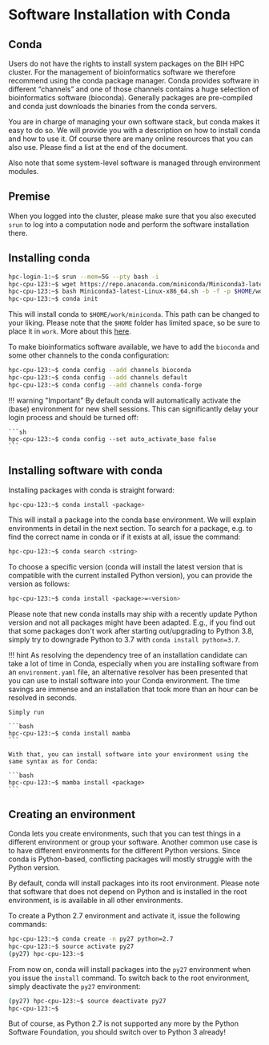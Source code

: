 # Software Installation with Conda
## Conda
Users do not have the rights to install system packages on the BIH HPC cluster.
For the management of bioinformatics software we therefore recommend using the conda package manager.
Conda provides software in different “channels” and one of those channels contains a huge selection of bioinformatics software (bioconda).
Generally packages are pre-compiled and conda just downloads the binaries from the conda servers.

You are in charge of managing your own software stack, but conda makes it easy
to do so. We will provide you with a description on how to install conda and how
to use it. Of course there are many online resources that you can also use.
Please find a list at the end of the document.

Also note that some system-level software is managed through environment modules.

## Premise
When you logged into the cluster, please make sure that you also executed `srun` to log into a computation node and perform the software installation there.

## Installing conda

```bash
hpc-login-1:~$ srun --mem=5G --pty bash -i
hpc-cpu-123:~$ wget https://repo.anaconda.com/miniconda/Miniconda3-latest-Linux-x86_64.sh
hpc-cpu-123:~$ bash Miniconda3-latest-Linux-x86_64.sh -b -f -p $HOME/work/miniconda
hpc-cpu-123:~$ conda init
```

This will install conda to `$HOME/work/miniconda`.
This path can be changed to your liking.
Please note that the `$HOME` folder has limited space, so be sure to place it in `work`. More about this [here](../storage/home-quota.md).

To make bioinformatics software available, we have to add the `bioconda` and
some other channels to the conda configuration:

```bash
hpc-cpu-123:~$ conda config --add channels bioconda
hpc-cpu-123:~$ conda config --add channels default
hpc-cpu-123:~$ conda config --add channels conda-forge
```

!!! warning "Important"
    By default conda will automatically activate the (base) environment for new shell sessions.
    This can significantly delay your login process and should be turned off:

    ```sh
    hpc-cpu-123:~$ conda config --set auto_activate_base false
    ```

## Installing software with conda
Installing packages with conda is straight forward:

```bash
hpc-cpu-123:~$ conda install <package>
```

This will install a package into the conda base environment. 
We will explain environments in detail in the next section.
To search for a package, e.g. to find the correct name in conda or if it exists
at all, issue the command:

```bash
hpc-cpu-123:~$ conda search <string>
```

To choose a specific version (conda will install the latest version that is
compatible with the current installed Python version), you can provide the
version as follows:

```bash
hpc-cpu-123:~$ conda install <package>=<version>
```

Please note that new conda installs may ship with a recently update Python version and not all packages might have been adapted.
E.g., if you find out that some packages don't work after starting out/upgrading to Python 3.8, simply try to downgrade Python to 3.7 with `conda install python=3.7`.

!!! hint
    As resolving the dependency tree of an installation candidate can take a lot of
    time in Conda, especially when you are installing software from an `environment.yaml`
    file, an alternative resolver has been presented that you can use to install
    software into your Conda environment. The time savings are immense and an
    installation that took more than an hour can be resolved in seconds.

    Simply run

    ```bash
    hpc-cpu-123:~$ conda install mamba
    ```

    With that, you can install software into your environment using the same syntax as for Conda:

    ```bash
    hpc-cpu-123:~$ mamba install <package>
    ```

## Creating an environment

Conda lets you create environments, such that you can test things in a different
environment or group your software. Another common use case is to have different
environments for the different Python versions. Since conda is Python-based,
conflicting packages will mostly struggle with the Python version.

By default, conda will install packages into its root environment. Please note
that software that does not depend on Python and is installed in the root
environment, is is available in all other environments.

To create a Python 2.7 environment and activate it, issue the following commands:

```bash
hpc-cpu-123:~$ conda create -n py27 python=2.7
hpc-cpu-123:~$ source activate py27
(py27) hpc-cpu-123:~$
```

From now on, conda will install packages into the `py27` environment when you issue
the `install` command. To switch back to the root environment, simply deactivate the
`py27` environment:

```bash
(py27) hpc-cpu-123:~$ source deactivate py27
hpc-cpu-123:~$
```

But of course, as Python 2.7 is not supported any more by the Python Software Foundation, you should switch over to Python 3 already!
